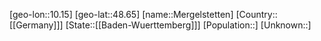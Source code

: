 ﻿---
location: [48.65,10.15]
type: City
tags:
- geo/City


SpocWebEntityId: 32420
isDeleted: false
confidential: public

---
[geo-lon::10.15]
[geo-lat::48.65]
[name::Mergelstetten]
[Country::[[Germany]]]
[State::[[Baden-Wuerttemberg]]]
[Population::]
[Unknown::]

